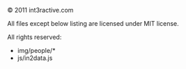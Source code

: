 © 2011 int3ractive.com

All files except below listing are licensed under MIT license.

All rights reserved:
- img/people/*
- js/in2data.js



